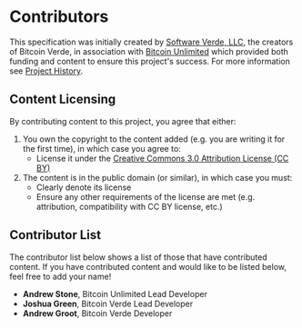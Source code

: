# Contributors

This specification was initially created by [Software Verde, LLC](https://softwareverde.com/), the creators of Bitcoin Verde, in association with [Bitcoin Unlimited](https://www.bitcoinunlimited.info/) which provided both funding and content to ensure this project's success.  For more information see [Project History](/project-history).

## Content Licensing

By contributing content to this project, you agree that either:

 1. You own the copyright to the content added (e.g. you are writing it for the first time), in which case you agree to:
	 - License it under the [Creative Commons 3.0 Attribution License (CC BY)](https://creativecommons.org/licenses/by/3.0/us/)
 2. The content is in the public domain (or similar), in which case you must:
	 - Clearly denote its license
	 - Ensure any other requirements of the license are met (e.g. attribution, compatibility with CC BY license, etc.)

## Contributor List

The contributor list below shows a list of those that have contributed content.  If you have contributed content and would like to be listed below, feel free to add your name!

 - __Andrew Stone__, Bitcoin Unlimited Lead Developer
 - __Joshua Green__, Bitcoin Verde Lead Developer
 - __Andrew Groot__, Bitcoin Verde Developer